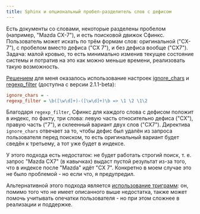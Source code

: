 ```yaml
---
title: Sphinx и опциональный пробел-разделитель слов с дефисом
---
```


Есть  документы  со словами,  некоторые  разделены  пробелом (например,  "Mazda
CX-7"),  и есть  поисковой движок  Сфинкс.  Пользователь может  искать по  трём
формам слов:  оригинальной ("CX-7"), с пробелом  вместо дефиса ("CX 7"),  и без
дефиса вообще ("CX7"). Задача: малой кровью, то есть минимально изменив текущее
состояние системы и потратив на это как можно меньше времени, реализовать такую
возможность.

[Решением][SO]  для меня  оказалось использование  настроек [ignore_chars][]  и
[regexp_filter][] (доступна с версии 2.1.1-beta):

```ini
ignore_chars = -
regexp_filter = \b([\w\d]+)-([\w\d]+)\b => \1 \2 \1\2
```

Благодаря `regexp_filter`, Сфинкс для каждого слова с дефисом положит в индекс,
по  факту, три  слова: левую  часть  относительно дефиса  ("CX"), правую  часть
("7"), и склеенный вариант двух слов ("CX7"). Директива `ignore_chars` отвечает
за то,  чтобы дефис был удалён  из запроса пользователя перед  поиском, то есть
оригинальный вариант будет сведён к третьему, а тот уже будет в индексе.

У этого подхода есть недостаток: не  будет работать строгий поиск, т. е. запрос
"Mazda CX7"  (в кавычках)  выдаст пустой  результат из-за  того, что  в индексе
после "Mazda" идёт "CX  7". Конкретно в моем случае это не  было проблемой - но
если что, я предупредил.

Альтернативной        этого        подхода       является        [использование
триграмм][trigrams-example]:  он,  помимо того  что  не  имеет описанного  выше
недостатка, также  может помочь учитывать  опечатки пользователя - но  при этом
сложнее в реализации и поддержке.



[SO]: http://stackoverflow.com/questions/24663836/configure-sphinx-to-handle-space-as-possible-words-separator/24673536#24673536
[ignore_chars]: http://sphinxsearch.com/docs/latest/conf-ignore-chars.html
[regexp_filter]: http://sphinxsearch.com/docs/latest/conf-regexp-filter.html
[trigrams-example]: http://www.ivinco.com/blog/sphinx-in-action-did-you-mean/
